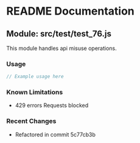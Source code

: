 # README Documentation

## Module: src/test/test_76.js

This module handles api misuse operations.

### Usage

```javascript
// Example usage here
```

### Known Limitations

- 429 errors Requests blocked

### Recent Changes

- Refactored in commit 5c77cb3b
